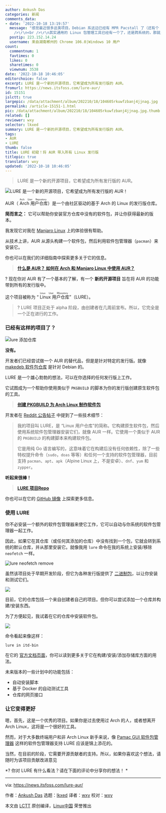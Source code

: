 ```yaml
---
author: Ankush Das
categories: 新闻
comments_data:
- date: '2022-10-18 13:19:57'
  message: "感觉最近很多这类项目，Debian 系这边已经有 MPR Pacstall 了（还有个 deb-get，但只是汇集第三方包，不包含自己打包）。<br
    />\r\n<br />\r\n其实通用的 Linux 包管理工具已经有一个了，还是跨系统的，那就是 Homebrew。在 Linux 上用着也还行，不过一般用不到。"
  postip: 223.152.14.24
  username: 来自湖南郴州的 Chrome 106.0|Windows 10 用户
count:
  commentnum: 1
  favtimes: 0
  likes: 0
  sharetimes: 0
  viewnum: 3538
date: '2022-10-18 10:46:05'
editorchoice: false
excerpt: LURE 是一个新的开源项目，它希望成为所有发行版的 AUR。
fromurl: https://news.itsfoss.com/lure-aur/
id: 15151
islctt: true
largepic: /data/attachment/album/202210/18/104605rkuwfzbanj4jjnag.jpg
permalink: /article-15151-1.html
pic: /data/attachment/album/202210/18/104605rkuwfzbanj4jjnag.jpg.thumb.jpg
related: []
reviewer: wxy
selector: lkxed
summary: LURE 是一个新的开源项目，它希望成为所有发行版的 AUR。
tags:
- AUR
- LURE
thumb: false
title: LURE 初窥！将 AUR 带入所有 Linux 发行版
titlepic: true
translator: wxy
updated: '2022-10-18 10:46:05'
---
```



> 
> LURE 是一个新的开源项目，它希望成为所有发行版的 AUR。
> 
> 
> 


![LURE 是一个新的开源项目，它希望成为所有发行版的 AUR！](/data/attachment/album/202210/18/104605rkuwfzbanj4jjnag.jpg)


AUR（<ruby> Arch 用户仓库 <rt>  Arch User Repository </rt></ruby>）是一个由社区驱动的基于 Arch 的 Linux 的发行版仓库。


**简而言之：** 它可以帮助你安装官方仓库中没有的软件包，并让你获得最新的版本。


我发现它对我在 [Manjaro Linux](https://news.itsfoss.com/manjaro-linux-experience/) 上的体验很有帮助。


从技术上讲，AUR 从源头构建一个软件包，然后利用软件包管理器（`pacman`）来安装它。


你也可以在我们的详细指南中探索更多关于它的信息。



> 
> **[什么是 AUR？ 如何在 Arch 和 Manjaro Linux 中使用 AUR？](https://itsfoss.com/aur-arch-linux/)**
> 
> 
> 


? 现在你对 AUR 有了一个基本的了解，有一个 **新的开源项目** 旨在将 AUR 的功能带到所有的发行版中。


这个项目被称为 “<ruby> Linux 用户仓库 <rt>  Linux User REpository </rt></ruby>”（LURE）。



> 
> ? LURE 项目正处于 alpha 阶段，由创建者在几周前宣布。所以，它完全是一个正在进行的工作。
> 
> 
> 


### 已经有这样的项目了？


![lure 添加仓库](/data/attachment/album/202210/18/104606pjzjjjf90rncmiff.png)


**没有。**


开发者们已经尝试做一个 AUR 的替代品，但是是针对特定的发行版。就像 [makedeb 软件包仓库](https://mpr.makedeb.org) 是针对 Debian 的。


LURE 是一个雄心勃勃的想法，可以在你选择的任何发行版上工作。


它试图成为一个帮助你使用类似于 `PKGBUILD` 的脚本为你的发行版创建原生软件包的工具。



> 
> **[创建 PKGBUILD 为 Arch Linux 制作软件包](https://itsfoss.com/create-pkgbuild/)**
> 
> 
> 


开发者在 [Reddit 公告帖子](https://www.reddit.com/r/linux/comments/xq09nf/lure_aur_on_nonarch_distros/) 中提到了一些技术细节：



> 
> 我的项目叫 LURE，是 “Linux 用户仓库”的简称。它构建原生软件包，然后使用系统软件包管理器安装它们，就像 AUR 一样。它使用一个类似于 AUR 的 `PKGBUILD` 的构建脚本来构建软件包。
> 
> 
> 它是用纯 Go 语言编写的，这意味着它在构建后没有任何依赖性，除了一些特权提升命令（`sudo`，`doas` 等等）和任何一个支持的软件包管理器，目前支持 `pacman`、`apt`、`apk`（Alpine Linux 上，不是安卓）、`dnf`、`yum` 和 `zypper`。
> 
> 
> 


**听起来很棒！**



> 
> **[LURE 项目Repo](https://gitea.arsenm.dev/Arsen6331/lure)**
> 
> 
> 


你也可以在它的 [GitHub 镜像](https://github.com/Arsen6331/lure) 上探索更多信息。


### 使用 LURE


你不必安装一个额外的软件包管理器来使它工作，它可以自动与你系统的软件包管理器一起工作。


因此，如果它在其仓库（或任何其添加的仓库）中没有找到一个包，它就会转到系统的默认仓库，并从那里安装它。就像我用 `lure` 命令在我的系统上安装/移除 `neofetch` 一样。


![lure neofetch remove](/data/attachment/album/202210/18/104606hs3dvvvzf7sppba0.png)


虽然该项目处于早期开发阶段，但它为各种发行版提供了 [二进制包](https://gitea.arsenm.dev/Arsen6331/lure/releases/tag/v0.0.2)，以让你安装和测试它们。


![](/data/attachment/album/202210/18/104606li6orupmrafxo122.jpg)


目前，它的仓库包括一个来自创建者自己的项目。但你可以尝试添加一个仓库并构建/安装东西。


为了方便起见，我试着在它的仓库中安装软件包。


![](/data/attachment/album/202210/18/104606b7th007d3eq71bpt.png)


命令看起来像这样：



```
lure in itd-bin

```

在它的 [官方文档页面](https://github.com/Arsen6331/lure/blob/master/docs/usage.md)，你可以读到更多关于它在构建/安装/添加存储库方面的用法。


未来版本的一些计划中的功能包括：


* 自动安装脚本
* 基于 Docker 的自动测试工具
* 仓库的网页接口


### 让它变得更好


嗯，首先，这是一个优秀的项目。如果你是过去使用过 Arch 的人，或者想离开 Arch Linux，这将是一个很好的工具。


然而，对于大多数终端用户和非 Arch Linux 新手来说，像 [Pamac GUI 软件包管理器](https://itsfoss.com/install-pamac-arch-linux/) 这样的软件包管理器支持 LURE 应该是锦上添花的。


当然，在目前的阶段，它需要开源贡献者的支持。所以，如果你喜欢这个想法，请随时为该项目贡献改进意见


\*? 你对 LURE 有什么看法？请在下面的评论中分享你的想法！ \*




---


via: <https://news.itsfoss.com/lure-aur/>


作者：[Ankush Das](https://news.itsfoss.com/author/ankush/) 选题：[lkxed](https://github.com/lkxed) 译者：[wxy](https://github.com/wxy) 校对：[wxy](https://github.com/wxy)


本文由 [LCTT](https://github.com/LCTT/TranslateProject) 原创编译，[Linux中国](https://linux.cn/) 荣誉推出